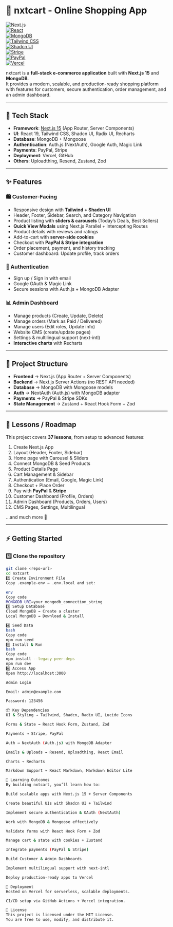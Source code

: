 # 🛒 nxtcart - Online Shopping App  

[![Next.js](https://img.shields.io/badge/Next.js-15-black?logo=next.js)](https://nextjs.org/)  
[![React](https://img.shields.io/badge/React-19-61dafb?logo=react&logoColor=white)](https://react.dev/)  
[![MongoDB](https://img.shields.io/badge/MongoDB-Database-47A248?logo=mongodb&logoColor=white)](https://www.mongodb.com/)  
[![Tailwind CSS](https://img.shields.io/badge/TailwindCSS-3.4-38B2AC?logo=tailwind-css&logoColor=white)](https://tailwindcss.com/)  
[![Shadcn UI](https://img.shields.io/badge/Shadcn-UI-purple)](https://ui.shadcn.com/)  
[![Stripe](https://img.shields.io/badge/Stripe-Payments-635bff?logo=stripe&logoColor=white)](https://stripe.com/)  
[![PayPal](https://img.shields.io/badge/PayPal-Checkout-00457C?logo=paypal&logoColor=white)](https://paypal.com/)  
[![Vercel](https://img.shields.io/badge/Deployed-Vercel-black?logo=vercel)](https://vercel.com/)  

nxtcart is a **full-stack e-commerce application** built with **Next.js 15** and **MongoDB**.  
It provides a modern, scalable, and production-ready shopping platform with features for customers, secure authentication, order management, and an admin dashboard.  

---

## 🚀 Tech Stack  

- **Framework**: [Next.js 15](https://nextjs.org/) (App Router, Server Components)  
- **UI**: React 19, Tailwind CSS, Shadcn UI, Radix UI, Recharts  
- **Database**: MongoDB + Mongoose  
- **Authentication**: Auth.js (NextAuth), Google Auth, Magic Link  
- **Payments**: PayPal, Stripe  
- **Deployment**: Vercel, GitHub  
- **Others**: Uploadthing, Resend, Zustand, Zod  

---

## ✨ Features  

### 🛍 Customer-Facing  
- Responsive design with **Tailwind + Shadcn UI**  
- Header, Footer, Sidebar, Search, and Category Navigation  
- Product listing with **sliders & carousels** (Today’s Deals, Best Sellers)  
- **Quick View Modals** using Next.js Parallel + Intercepting Routes  
- Product details with reviews and ratings  
- Add-to-cart with **server-side cookies**  
- Checkout with **PayPal & Stripe integration**  
- Order placement, payment, and history tracking  
- Customer dashboard: Update profile, track orders  

### 🔐 Authentication  
- Sign up / Sign in with email  
- Google OAuth & Magic Link  
- Secure sessions with Auth.js + MongoDB Adapter  

### 📊 Admin Dashboard  
- Manage products (Create, Update, Delete)  
- Manage orders (Mark as Paid / Delivered)  
- Manage users (Edit roles, Update info)  
- Website CMS (create/update pages)  
- Settings & multilingual support (next-intl)  
- **Interactive charts** with Recharts  

---

## 📂 Project Structure  

- **Frontend** → Next.js (App Router + Server Components)  
- **Backend** → Next.js Server Actions (no REST API needed)  
- **Database** → MongoDB with Mongoose models  
- **Auth** → NextAuth (Auth.js) with MongoDB adapter  
- **Payments** → PayPal & Stripe SDKs  
- **State Management** → Zustand + React Hook Form + Zod  

---

## 📘 Lessons / Roadmap  

This project covers **37 lessons**, from setup to advanced features:  

1. Create Next.js App  
2. Layout (Header, Footer, Sidebar)  
3. Home page with Carousel & Sliders  
4. Connect MongoDB & Seed Products  
5. Product Details Page  
6. Cart Management & Sidebar  
7. Authentication (Email, Google, Magic Link)  
8. Checkout + Place Order  
9. Pay with **PayPal** & **Stripe**  
10. Customer Dashboard (Profile, Orders)  
11. Admin Dashboard (Products, Orders, Users)  
12. CMS Pages, Settings, Multilingual  

…and much more 🚀  

---

## ⚡ Getting Started  

### 1️⃣ Clone the repository  
```bash
git clone <repo-url>
cd nxtcart
2️⃣ Create Environment File
Copy .example-env → .env.local and set:

env
Copy code
MONGODB_URI=your_mongodb_connection_string
3️⃣ Setup Database
Cloud MongoDB → Create a cluster
Local MongoDB → Download & Install

4️⃣ Seed Data
bash
Copy code
npm run seed
5️⃣ Install & Run
bash
Copy code
npm install --legacy-peer-deps
npm run dev
6️⃣ Access App
Open http://localhost:3000

Admin Login

Email: admin@example.com

Password: 123456

📦 Key Dependencies
UI & Styling → Tailwind, Shadcn, Radix UI, Lucide Icons

Forms & State → React Hook Form, Zustand, Zod

Payments → Stripe, PayPal

Auth → NextAuth (Auth.js) with MongoDB Adapter

Emails & Uploads → Resend, Uploadthing, React Email

Charts → Recharts

Markdown Support → React Markdown, Markdown Editor Lite

🎯 Learning Outcomes
By building nxtcart, you’ll learn how to:

Build scalable apps with Next.js 15 + Server Components

Create beautiful UIs with Shadcn UI + Tailwind

Implement secure authentication & OAuth (NextAuth)

Work with MongoDB & Mongoose effectively

Validate forms with React Hook Form + Zod

Manage cart & state with cookies + Zustand

Integrate payments (PayPal & Stripe)

Build Customer & Admin Dashboards

Implement multilingual support with next-intl

Deploy production-ready apps to Vercel

🚀 Deployment
Hosted on Vercel for serverless, scalable deployments.

CI/CD setup via GitHub Actions + Vercel integration.

📜 License
This project is licensed under the MIT License.
You are free to use, modify, and distribute it.
